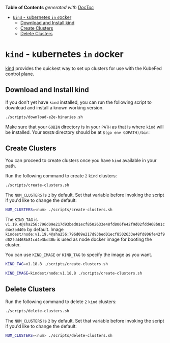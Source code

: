 <!-- START doctoc generated TOC please keep comment here to allow auto update -->
<!-- DON'T EDIT THIS SECTION, INSTEAD RE-RUN doctoc TO UPDATE -->
**Table of Contents**  *generated with [DocToc](https://github.com/thlorenz/doctoc)*

- [`kind` - `k`ubernetes `in` `d`ocker](#kind---kubernetes-in-docker)
  - [Download and Install kind](#download-and-install-kind)
  - [Create Clusters](#create-clusters)
  - [Delete Clusters](#delete-clusters)

<!-- END doctoc generated TOC please keep comment here to allow auto update -->

# `kind` - `k`ubernetes `in` `d`ocker

[kind](https://github.com/kubernetes-sigs/kind) provides the quickest way to
set up clusters for use with the KubeFed control plane.

## Download and Install kind

If you don't yet have `kind` installed, you can run the following script to
download and install a known working version.

```bash
./scripts/download-e2e-binaries.sh
```

Make sure that your `GOBIN` directory is in your `PATH` as that is where `kind`
will be installed. Your `GOBIN` directory should be at `$(go env GOPATH)/bin`:

## Create Clusters

You can proceed to create clusters once you have `kind` available in your path.

Run the following command to create `2` `kind` clusters:

```bash
./scripts/create-clusters.sh
```

The `NUM_CLUSTERS` is `2` by default. Set that variable before invoking the
script if you'd like to change the default:

```bash
NUM_CLUSTERS=<num> ./scripts/create-clusters.sh
```

The `KIND_TAG` is `v1.19.4@sha256:796d09e217d93bed01ecf8502633e48fd806fe42f9d02fdd468b81cd4e3bd40b` by default.
Image `kindest/node:v1.19.4@sha256:796d09e217d93bed01ecf8502633e48fd806fe42f9d02fdd468b81cd4e3bd40b` is used as
node docker image for booting the cluster.

You can use `KIND_IMAGE` or `KIND_TAG` to specify the image as you want.
```bash
KIND_TAG=v1.18.8 ./scripts/create-clusters.sh
```

```bash
KIND_IMAGE=kindest/node:v1.18.8 ./scripts/create-clusters.sh
```

## Delete Clusters

Run the following command to delete `2` `kind` clusters:

```bash
./scripts/delete-clusters.sh
```

The `NUM_CLUSTERS` is `2` by default. Set that variable before invoking the script
if you'd like to change the default:

```bash
NUM_CLUSTERS=<num> ./scripts/delete-clusters.sh
```
